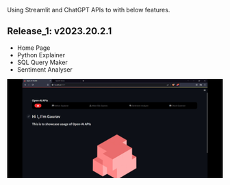 Using Streamlit and ChatGPT APIs to with below features.

## Release_1: v2023.20.2.1
- Home Page
- Python Explainer
- SQL Query Maker
- Sentiment Analyser


![Snapshot](Snapshot.jpg)
